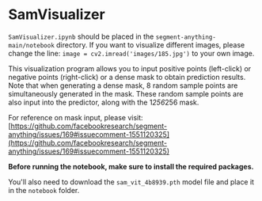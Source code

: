 # SamVisualizer

`SamVisualizer.ipynb` should be placed in the `segment-anything-main/notebook` directory. If you want to visualize different images, please change the line: `image = cv2.imread('images/185.jpg')` to your own image.

This visualization program allows you to input positive points (left-click) or negative points (right-click) or a dense mask to obtain prediction results. Note that when generating a dense mask, 8 random sample points are simultaneously generated in the mask. These random sample points are also input into the predictor, along with the 1*256*256 mask.

For reference on mask input, please visit: [https://github.com/facebookresearch/segment-anything/issues/169#issuecomment-1551120325](https://github.com/facebookresearch/segment-anything/issues/169#issuecomment-1551120325)

**Before running the notebook, make sure to install the required packages.**

You'll also need to download the `sam_vit_4b8939.pth` model file and place it in the `notebook` folder.
